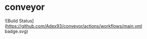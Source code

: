 # conveyor
![Build Status](https://github.com/Adex93/conveyor/actions/workflows/main.yml
badge.svg)
